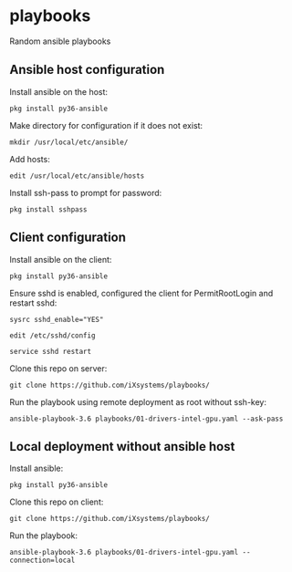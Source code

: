 # playbooks
Random ansible playbooks

## Ansible host configuration

Install ansible on the host:

```
pkg install py36-ansible
```

Make directory for configuration if it does not exist:

```
mkdir /usr/local/etc/ansible/
```

Add hosts:

```
edit /usr/local/etc/ansible/hosts
```

Install ssh-pass to prompt for password:

```
pkg install sshpass
```

## Client configuration

Install ansible on the client:

```
pkg install py36-ansible
```

Ensure sshd is enabled, configured the client for PermitRootLogin and restart sshd:

```
sysrc sshd_enable="YES"
```

```
edit /etc/sshd/config
```

```
service sshd restart
```

Clone this repo on server:

```
git clone https://github.com/iXsystems/playbooks/
```

Run the playbook using remote deployment as root without ssh-key:
```
ansible-playbook-3.6 playbooks/01-drivers-intel-gpu.yaml --ask-pass
```

## Local deployment without ansible host

Install ansible:

```
pkg install py36-ansible
```

Clone this repo on client:

```
git clone https://github.com/iXsystems/playbooks/
```

Run the playbook:
```
ansible-playbook-3.6 playbooks/01-drivers-intel-gpu.yaml --connection=local
```

